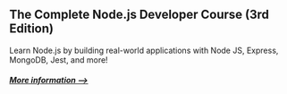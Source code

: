## The Complete Node.js Developer Course (3rd Edition)
Learn Node.js by building real-world applications with Node JS, Express, MongoDB, Jest, and more!
##### [More information -->](https://www.udemy.com/course/the-complete-nodejs-developer-course-2/)
